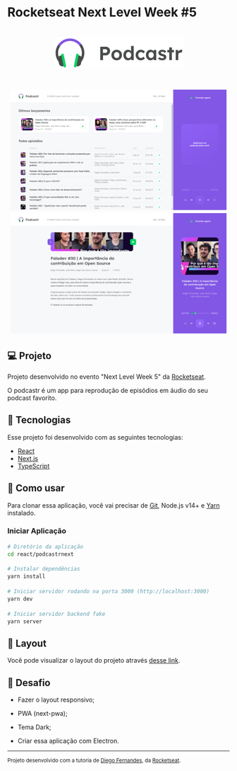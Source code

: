 # Rocketseat Next Level Week #5

<h1 align="center">
  <img alt="podcastr" title="podcastr" src=".github/logo.png" />
</h1>

<h1 align="center">
    <img alt="home" title="Home" src=".github/home.png" width="490px" />
    <img alt="episodes" title="Episodes" src=".github/episodes.png" width="490px" />
</h1>

## 💻 Projeto

Projeto desenvolvido no evento "Next Level Week 5" da [Rocketseat](https://rocketseat.com.br/).

O podcastr é um app para reprodução de episódios em áudio do seu podcast favorito.

## :rocket: Tecnologias

Esse projeto foi desenvolvido com as seguintes tecnologias:

- [React](https://pt-br.reactjs.org/)
- [Next.js](https://nextjs.org/)
- [TypeScript](https://www.typescriptlang.org/)

## 🔨 Como usar

Para clonar essa aplicação, você vai precisar de [Git](https://git-scm.com/), Node.js v14+ e [Yarn](https://yarnpkg.com/) instalado.

### Iniciar Aplicação

```bash
# Diretório da aplicação
cd react/podcastrnext

# Instalar dependências
yarn install

# Iniciar servidor rodando na porta 3000 (http://localhost:3000)
yarn dev

# Iniciar servidor backend fake
yarn server
```

## 🔖 Layout

Você pode visualizar o layout do projeto através [desse link](https://www.figma.com/file/UwFEntsHpHYJlHNQAQr4gA/Podcastr/duplicate).

## 🧠 Desafio

- Fazer o layout responsivo;

- PWA (next-pwa);

- Tema Dark;

- Criar essa aplicação com Electron.

---

<sup>Projeto desenvolvido com a tutoria de [Diego Fernandes](https://github.com/diego3g), da [Rocketseat](https://rocketseat.com.br/).</sup>
